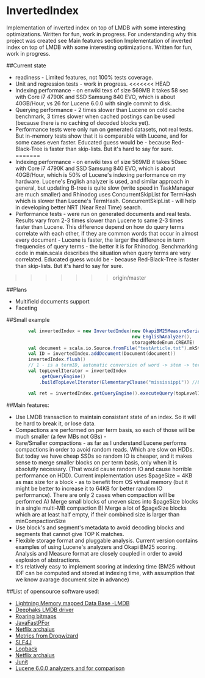 # InvertedIndex
Implementation of inverted index on top of LMDB with some interesting optimizations. 
Written for fun, work in progress. For understanding why this project was created see Main features section
Implementation of inverted index on top of LMDB with some interesting optimizations. Written for fun, work in progress.

##Current state
* readiness - Limited features, not 100% tests coverage. 
* Unit and regression tests - work in progress. 
<<<<<<< HEAD
* Indexing performance -  on enwiki texs of size 569MB it takes 58 sec with Core i7 4790K and SSD Samsung 840 EVO, which is about 40GB/Hour, vs 26 for Lucene 6.0.0 with single commit to disk.
* Querying performance - 2 times slower than Lucene on cold cache benchmark, 3 times slower when cached postings can be used (because there is no caching of decoded blocks yet).
* Performance tests were only run on generated datasets, not real tests. But in-memory tests show that it is comparable with Lucene, and for some cases even faster. Educated guess would be - because Red-Black-Tree is faster than skip-lists. But it's hard to say for sure.
=======
* Indexing performance -  on enwiki texs of size 569MB it takes 50sec with Core i7 4790K and SSD Samsung 840 EVO, which is about 40GB/Hour, which is 50% of Lucene's indexing performance on my hardware. Lucene's English analyzer is used, and similar approach in general, but updating B-tree is quite slow (write speed in TaskManager are much smaller) and Rhinodog uses ConcurrentSkipList for TermHash which is slower than Lucene's TermHash. ConcurrentSkipList - will help in developing better NRT (Near Real Time) search. 
* Performance tests - were run on generated documents and real tests. Results vary from 2-3 times slower than Lucene to same 2-3 times faster than Lucene. This difference depend on how do query terms correlate with each other, if they are common words that occur in almost every document - Lucene is faster, the larger the difference in term frequencies of query terms - the better it is for Rhinodog. Benchmarking code in main.scala describes the situation when query terms are very correlated.  Educated guess would be - because Red-Black-Tree is faster than skip-lists. But it's hard to say for sure.
>>>>>>> origin/master

##Plans
* Multifield documents support
* Faceting
 
##Small example

```scala
        val invertedIndex = new InvertedIndex(new OkapiBM25MeasureSerializer(),
                                              new EnglishAnalyzer(),
                                              storageModeEnum.CREATE)
        val document = scala.io.Source.fromFile("testArticle.txt").mkString
        val ID = invertedIndex.addDocument(Document(document))
        invertedIndex.flush()
        // 1 - is a termID, automatic conversion of word -> stem -> termID, will be added soon
        val topLevelIterator = invertedIndex
            .getQueryEngine()
            .buildTopLevelIterator(ElementaryClause("mississippi")) //English analyzer lowercases every word

        val ret = invertedIndex.getQueryEngine().executeQuery(topLevelIterator, 10)
```

##Main features:
*  Use LMDB transaction to maintain consistant state of an index. So it will be hard to break it, or lose data.
*  Compactions are performed on per term basis, so each of those will be much smaller (a few MBs not GBs) -
*  Rare/Smaller compactions - as far as I understand Lucene performs compactions in order to avoid random reads. Which are slow on HDDs. But today we have cheap SSDs so random IO is cheaper, and it makes sense to merge smaller blocks on per term basis, only when it is absolutly necessary. (That would cause random IO and cause horrible performance on HDD). Current implementation uses $pageSize = 4KB as max size for a block - as to benefit from OS virtual memory (but it might be better to increase it to 64KB for better random IO performance). There are only 2 cases when compaction will be performed A) Merge small blocks of uneven sizes into $pageSize blocks in a single multi-MB compaction B) Merge a lot of $pageSize blocks which are at least half empty, if their combined size is larger than minCompactionSize
*  Use block's and segment's metadata to avoid decoding blocks and segments that cannot give TOP K matches.
*  Flexible storage format and pluggable analysis. Current version contains examples of using Lucene's analyzers and Okapi BM25 scoring. Analysis and Measure format are closely coupled in order to avoid explosion of abstractions.
*  It's relatively easy to implement scoring at indexing time (BM25 without IDF can be computed and stored at indexing time, with assumption that we know avarage document size in advance)

##List of opensource software used:
*   [Lightning Memory mapped Data Base -LMDB](https://github.com/LMDB/lmdb)  
*   [Deephaks LMDB driver](https://github.com/deephacks/lmdbjni)
*   [Roaring bitmaps](https://github.com/RoaringBitmap/RoaringBitmap)
*   [JavaFastPFor](https://github.com/lemire/JavaFastPFOR)
*   [Netflix archaius](https://github.com/Netflix/archaius)
*   [Metrics from Dropwizard](http://metrics.dropwizard.io/)
*   [SLF4J](http://www.slf4j.org/)
*   [Logback](http://logback.qos.ch/)	
*   [Netflix archaius](https://github.com/Netflix/archaius)
*   [Junit](https://github.com/junit-team)
*   [Lucene 6.0.0 analyzers and for comparison](https://github.com/apache/lucene-solr)
